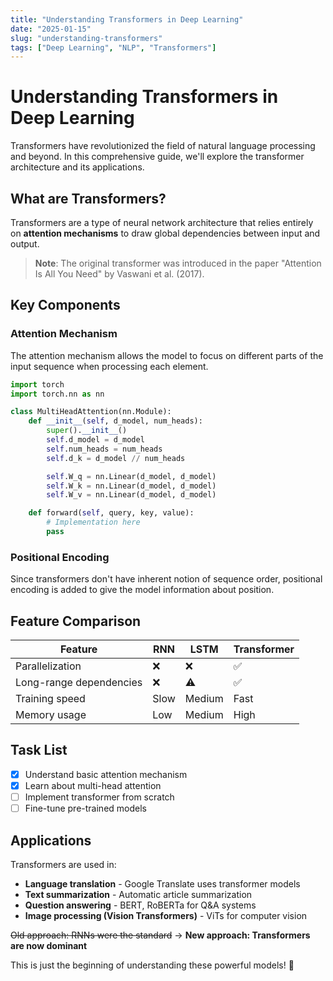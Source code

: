 ```yaml
---
title: "Understanding Transformers in Deep Learning"
date: "2025-01-15"
slug: "understanding-transformers"
tags: ["Deep Learning", "NLP", "Transformers"]
---
```


# Understanding Transformers in Deep Learning

Transformers have revolutionized the field of natural language processing and beyond. In this comprehensive guide, we'll explore the transformer architecture and its applications.

## What are Transformers?

Transformers are a type of neural network architecture that relies entirely on **attention mechanisms** to draw global dependencies between input and output.

> **Note**: The original transformer was introduced in the paper "Attention Is All You Need" by Vaswani et al. (2017).

## Key Components

### Attention Mechanism

The attention mechanism allows the model to focus on different parts of the input sequence when processing each element.

```python
import torch
import torch.nn as nn

class MultiHeadAttention(nn.Module):
    def __init__(self, d_model, num_heads):
        super().__init__()
        self.d_model = d_model
        self.num_heads = num_heads
        self.d_k = d_model // num_heads

        self.W_q = nn.Linear(d_model, d_model)
        self.W_k = nn.Linear(d_model, d_model)
        self.W_v = nn.Linear(d_model, d_model)

    def forward(self, query, key, value):
        # Implementation here
        pass
```

### Positional Encoding

Since transformers don't have inherent notion of sequence order, positional encoding is added to give the model information about position.

## Feature Comparison

| Feature                 | RNN  | LSTM   | Transformer |
| ----------------------- | ---- | ------ | ----------- |
| Parallelization         | ❌   | ❌     | ✅          |
| Long-range dependencies | ❌   | ⚠️     | ✅          |
| Training speed          | Slow | Medium | Fast        |
| Memory usage            | Low  | Medium | High        |

## Task List

- [x] Understand basic attention mechanism
- [x] Learn about multi-head attention
- [ ] Implement transformer from scratch
- [ ] Fine-tune pre-trained models

## Applications

Transformers are used in:

- **Language translation** - Google Translate uses transformer models
- **Text summarization** - Automatic article summarization
- **Question answering** - BERT, RoBERTa for Q&A systems
- **Image processing (Vision Transformers)** - ViTs for computer vision

~~Old approach: RNNs were the standard~~ → **New approach: Transformers are now dominant**

This is just the beginning of understanding these powerful models! 🚀
